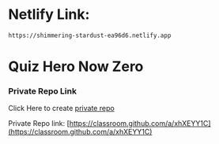 # Netlify Link:
```
https://shimmering-stardust-ea96d6.netlify.app
```

# Quiz Hero Now Zero

### Private Repo Link
Click Here to create [private repo](https://classroom.github.com/a/xhXEYY1C)

Private Repo link: [https://classroom.github.com/a/xhXEYY1C](https://classroom.github.com/a/xhXEYY1C)
